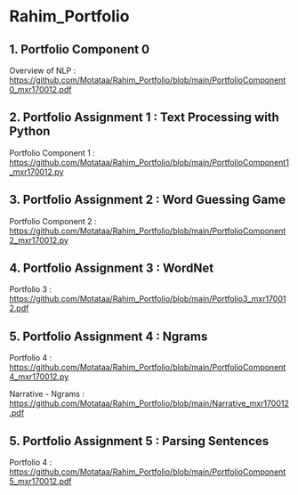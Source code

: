 # Rahim_Portfolio

## 1. Portfolio Component 0
Overview of NLP : https://github.com/Motataa/Rahim_Portfolio/blob/main/PortfolioComponent0_mxr170012.pdf

## 2. Portfolio Assignment 1 : Text Processing with Python
Portfolio Component 1 : https://github.com/Motataa/Rahim_Portfolio/blob/main/PortfolioComponent1_mxr170012.py

## 3. Portfolio Assignment 2 : Word Guessing Game
Portfolio Component 2 : https://github.com/Motataa/Rahim_Portfolio/blob/main/PortfolioComponent2_mxr170012.py

## 4. Portfolio Assignment 3 : WordNet
Portfolio 3 : https://github.com/Motataa/Rahim_Portfolio/blob/main/Portfolio3_mxr170012.pdf

## 5. Portfolio Assignment 4 : Ngrams
Portfolio 4 : https://github.com/Motataa/Rahim_Portfolio/blob/main/PortfolioComponent4_mxr170012.py

Narrative - Ngrams : https://github.com/Motataa/Rahim_Portfolio/blob/main/Narrative_mxr170012.pdf

## 5. Portfolio Assignment 5 : Parsing Sentences
Portfolio 4 : https://github.com/Motataa/Rahim_Portfolio/blob/main/PortfolioComponent5_mxr170012.pdf
